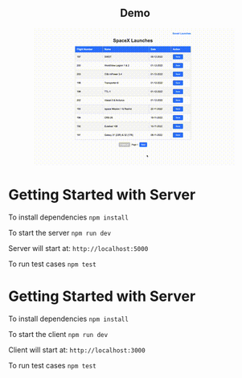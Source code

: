 <h2 align="center">Demo</h2>

<p align="center">
  <img src="demo.gif" alt="Demo">
</p>

# Getting Started with Server

To install dependencies
`npm install`

To start the server
`npm run dev`

Server will start at: `http://localhost:5000`

To run test cases
`npm test`


# Getting Started with Server

To install dependencies
`npm install`

To start the client
`npm run dev`

Client will start at: `http://localhost:3000`

To run test cases
`npm test`
